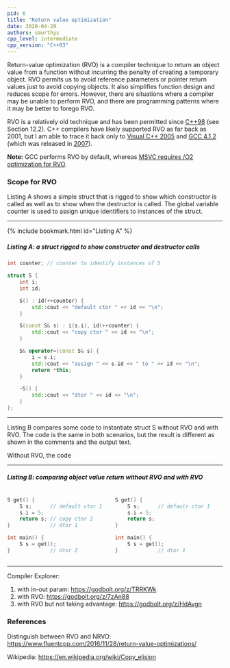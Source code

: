 ```yaml
---
pid: 6
title: "Return value optimization"
date: 2020-04-20
authors: smurthys
cpp_level: intermediate
cpp_version: "C++03"
---
```


Return-value optimization (RVO) is a compiler technique to return an object value from a
function without incurring the penalty of creating a temporary object. RVO permits us to
avoid reference parameters or pointer return values just to avoid copying objects. It
also simplifies function design and reduces scope for errors. However, there are
situations where a compiler may be unable to perform RVO, and there are programming
patterns where it may be better to forego RVO.
<!--more-->

RVO is a relatively old technique and has been permitted since [C++98](http://www.lirmm.fr/~ducour/Doc-objets/ISO+IEC+14882-1998.pdf)
(see Section 12.2). C++ compilers have likely supported RVO as far back as 2001, but I am
able to trace it back only to [Visual C++ 2005](https://docs.microsoft.com/en-us/previous-versions/ms364057(v=vs.80))
and [GCC 4.1.2](https://godbolt.org/z/bPNMaw) (which was released in [2007](https://gcc.gnu.org/releases.html)).

**Note:** GCC performs RVO by default, whereas [MSVC requires /O2 optimization for RVO](https://docs.microsoft.com/en-us/previous-versions/ms364057(v=vs.80)#optimization-side-effects).

### Scope for RVO

Listing A shows a simple struct that is rigged to show which constructor is called as
well as to show when the destructor is called. The global variable counter is used to
assign unique identifiers to instances of the struct.

---
{% include bookmark.html id="Listing A" %}
##### Listing A: a struct rigged to show constructor and destructor calls

```cpp
int counter; // counter to identify instances of S

struct S {
    int i;
    int id;

    S() : id(++counter) {
        std::cout << "default ctor " << id << "\n";
    }

    S(const S& s) : i(s.i), id(++counter) {
        std::cout << "copy ctor " << id << "\n";
    }

    S& operator=(const S& s) {
        i = s.i;
        std::cout << "assign " << s.id << " to " << id << "\n";
        return *this;
    }

    ~S() {
        std::cout << "dtor " << id << "\n";
    }
};
```

---

Listing B compares some code to instantiate struct S without RVO and with RVO. The code
is the same in both scenarios, but the result is different as shown in the comments and
the output text.

Without RVO, the code

---

##### Listing B: comparing object value return without RVO and with RVO


<div style="display:flex;">
<div style="flex:50%;" markdown="1">

```cpp
S get() {
    S s;      // default ctor 1
    s.i = 5;
    return s; // copy ctor 2
}             // dtor 1  

int main() {
    S s = get();
}             // dtor 2
```

</div>
<div style="flex:50%;" markdown="1">

```cpp
S get() {
    S s;      // defaulr ctor 1
    s.i = 5;
    return s;
}

int main() {
    S s = get();
}             // dtor 1
```
</div>
</div>

---

Compiler Explorer: 
1. with in-out param: https://godbolt.org/z/TRRKWk
2. with RVO: https://godbolt.org/z/7zAn88
3. with RVO but not taking advantage: https://godbolt.org/z/HdAvgn

### References

Distinguish between RVO and NRVO: https://www.fluentcpp.com/2016/11/28/return-value-optimizations/

Wikipedia: https://en.wikipedia.org/wiki/Copy_elision
